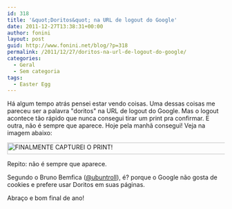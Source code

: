 ```yaml
---
id: 318
title: '&quot;Doritos&quot; na URL de logout do Google'
date: 2011-12-27T13:38:31+00:00
author: fonini
layout: post
guid: http://www.fonini.net/blog/?p=318
permalink: /2011/12/27/doritos-na-url-de-logout-do-google/
categories:
  - Geral
  - Sem categoria
tags:
  - Easter Egg
---
```

Há algum tempo atrás pensei estar vendo coisas. Uma dessas coisas me pareceu ser a palavra "doritos" na URL de logout do Google. Mas o logout acontece tão rápido que nunca consegui tirar um print pra confirmar. E outra, não é sempre que aparece. Hoje pela manhã consegui! Veja na imagem abaixo:

<img class="alignnone  wp-image-319" src="wp-content/imagens/google-doritos-url-get-param.png" alt="FINALMENTE CAPTUREI O PRINT!" width="813" height="27" />

Repito: não é sempre que aparece.

Segundo o Bruno Bemfica ([@ubuntroll](http://twitter.com/ubuntroll)), é? porque o Google não gosta de cookies e prefere usar Doritos em suas páginas.

Abraço e bom final de ano!